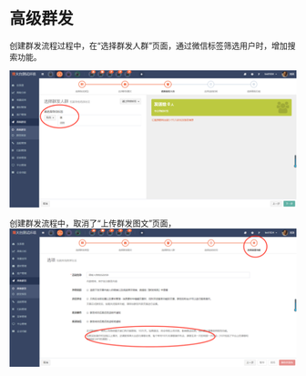# 高级群发

创建群发流程过程中，在“选择群发人群”页面，通过微信标签筛选用户时，增加搜索功能。

![](/assets/1521794210%281%29.jpg)

创建群发流程中，取消了“上传群发图文”页面，![](/assets/1521798480%281%29.jpg)

